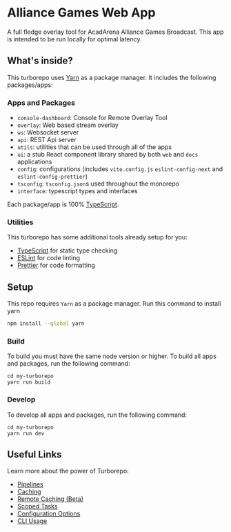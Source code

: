 # Alliance Games Web App

A full fledge overlay tool for AcadArena Alliance Games Broadcast. This app is intended to be run locally for optimal latency.

## What's inside?

This turborepo uses [Yarn](https://classic.yarnpkg.com/lang/en/) as a package manager. It includes the following packages/apps:

### Apps and Packages

- `console-dashboard`: Console for Remote Overlay Tool
- `overlay`: Web based stream overlay
- `ws`: Websocket server
- `api`: REST Api server
- `utils`: utilities that can be used through all of the apps
- `ui`: a stub React component library shared by both `web` and `docs` applications
- `config`: configurations (includes `vite.config.js` `eslint-config-next` and `eslint-config-prettier`)
- `tsconfig`: `tsconfig.json`s used throughout the monorepo
- `interface`: typescript types and interfaces

Each package/app is 100% [TypeScript](https://www.typescriptlang.org/).

### Utilities

This turborepo has some additional tools already setup for you:

- [TypeScript](https://www.typescriptlang.org/) for static type checking
- [ESLint](https://eslint.org/) for code linting
- [Prettier](https://prettier.io) for code formatting

## Setup

<!-- This repository is used in the `npx create-turbo` command, and selected when choosing which package manager you wish to use with your monorepo (Yarn). -->

This repo requires `Yarn` as a package manager. Run this command to install yarn

```sh
npm install --global yarn
```

### Build

To build you must have the same node version or higher.
To build all apps and packages, run the following command:

```
cd my-turborepo
yarn run build
```

### Develop

To develop all apps and packages, run the following command:

```
cd my-turborepo
yarn run dev
```

<!--
### Remote Caching

Turborepo can use a technique known as [Remote Caching (Beta)](https://turborepo.org/docs/features/remote-caching) to share cache artifacts across machines, enabling you to share build caches with your team and CI/CD pipelines.

By default, Turborepo will cache locally. To enable Remote Caching (Beta) you will need an account with Vercel. If you don't have an account you can [create one](https://vercel.com/signup), then enter the following commands:

```
npx turbo login
```

This will authenticate the Turborepo CLI with your [Vercel account](https://vercel.com/docs/concepts/personal-accounts/overview).

Next, you can link your Turborepo to your Remote Cache by running the following command from the root of your turborepo:

```
npx turbo link
``` -->

## Useful Links

Learn more about the power of Turborepo:

- [Pipelines](https://turborepo.org/docs/features/pipelines)
- [Caching](https://turborepo.org/docs/features/caching)
- [Remote Caching (Beta)](https://turborepo.org/docs/features/remote-caching)
- [Scoped Tasks](https://turborepo.org/docs/features/scopes)
- [Configuration Options](https://turborepo.org/docs/reference/configuration)
- [CLI Usage](https://turborepo.org/docs/reference/command-line-reference)
